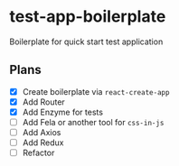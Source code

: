 # test-app-boilerplate
Boilerplate for quick start test application

## Plans
- [x] Create boilerplate via `react-create-app`
- [x] Add Router
- [x] Add Enzyme for tests
- [ ] Add Fela or another tool for `css-in-js`
- [ ] Add Axios
- [ ] Add Redux
- [ ] Refactor
